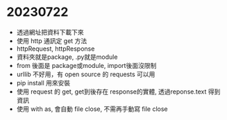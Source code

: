 # 20230722
- 透過網址把資料下載下來
- 使用 http 通訊定 get 方法
- httpRequest, httpResponse
- 資料夾就是package, .py就是module
- from 後面是 package或module, import後面沒限制
- urllib 不好用，有 open source 的 requests 可以用
- pip install 用來安裝
- 使用 request 的 get, get到後存在 response的實體, 透過reponse.text 得到資訊
- 使用 with as, 會自動 file close, 不需再手動寫 file close